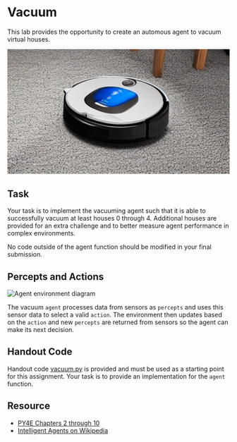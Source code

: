 Vacuum
======

This lab provides the opportunity to create an automous agent to vacuum virtual houses.

![A robotic vacuum cleaner cleaning a carpet (Stable Diffusion)](media/vacuum.jpg)

Task
----

Your task is to implement the vacuuming agent such that it is able to successfully vacuum at least houses 0 through 4. Additional houses are provided for an extra challenge and to better measure agent performance in complex environments.

No code outside of the agent function should be modified in your final submission.

Percepts and Actions
--------------------

![Agent environment diagram](https://upload.wikimedia.org/wikipedia/commons/3/3f/IntelligentAgent-SimpleReflex.png)

The vacuum `agent` processes data from sensors as `percepts` and uses this sensor data to select a valid `action`. The environment then updates based on the `action` and new `percepts` are returned from sensors so the agent can make its next decision.

Handout Code
------------

Handout code [vacuum.py](vacuum.py) is provided and must be used as a starting point for this assignment. Your task is to provide an implementation for the `agent` function.

Resource
--------

- [PY4E Chapters 2 through 10](https://www.py4e.com/html3/)
- [Intelligent Agents on Wikipedia](https://en.wikipedia.org/wiki/Intelligent_agent)